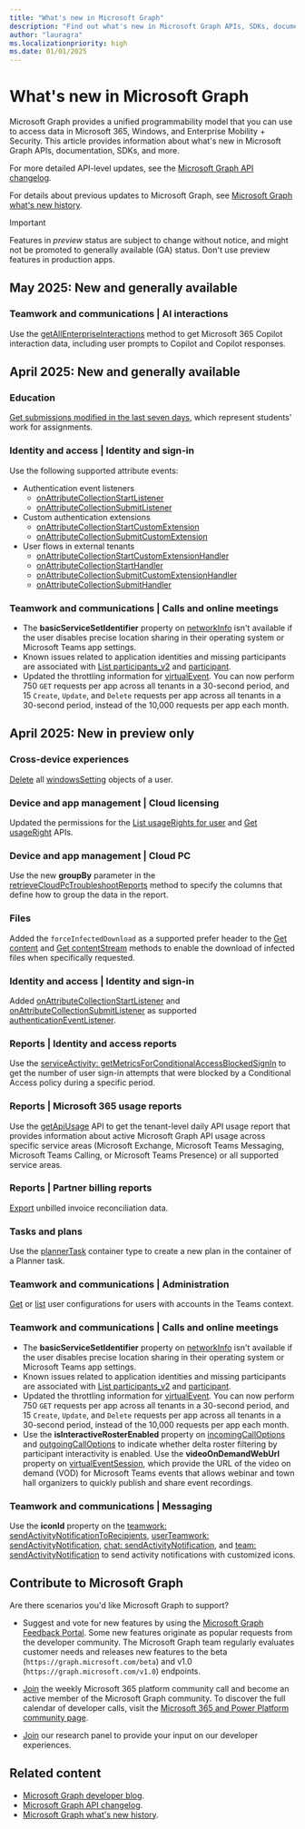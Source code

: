 ```yaml
---
title: "What's new in Microsoft Graph"
description: "Find out what's new in Microsoft Graph APIs, SDKs, documentation, and other resources."
author: "lauragra"
ms.localizationpriority: high
ms.date: 01/01/2025
---
```


# What's new in Microsoft Graph

Microsoft Graph provides a unified programmability model that you can use to access data in Microsoft 365, Windows, and Enterprise Mobility + Security. This article provides information about what's new in Microsoft Graph APIs, documentation, SDKs, and more.

For more detailed API-level updates, see the [Microsoft Graph API changelog](https://developer.microsoft.com/graph/changelog/).

For details about previous updates to Microsoft Graph, see [Microsoft Graph what's new history](whats-new-earlier.md).

> [!IMPORTANT]
> Features in _preview_ status are subject to change without notice, and might not be promoted to generally available (GA) status. Don't use preview features in production apps.

## May 2025: New and generally available

### Teamwork and communications | AI interactions

Use the [getAllEnterpriseInteractions](/graph/api/aiinteractionhistory-getallenterpriseinteractions) method to get Microsoft 365 Copilot interaction data, including user prompts to Copilot and Copilot responses. 

## April 2025: New and generally available

### Education

[Get submissions modified in the last seven days](/graph/api/educationclass-getrecentlymodifiedsubmissions), which represent students' work for assignments.

### Identity and access | Identity and sign-in

Use the following supported attribute events:

- Authentication event listeners
  - [onAttributeCollectionStartListener](/graph/api/resources/onattributecollectionstartlistener)
  - [onAttributeCollectionSubmitListener](/graph/api/resources/onattributecollectionsubmitlistener)
- Custom authentication extensions
  - [onAttributeCollectionStartCustomExtension](/graph/api/resources/onattributecollectionstartcustomextension)
  - [onAttributeCollectionSubmitCustomExtension](/graph/api/resources/onattributecollectionsubmitcustomextension)
- User flows in external tenants
  - [onAttributeCollectionStartCustomExtensionHandler](/graph/api/resources/onattributecollectionstartcustomextensionhandler)
  - [onAttributeCollectionStartHandler](/graph/api/resources/onattributecollectionstarthandler)
  - [onAttributeCollectionSubmitCustomExtensionHandler](/graph/api/resources/onattributecollectionsubmitcustomextensionhandler)
  - [onAttributeCollectionSubmitHandler](/graph/api/resources/onattributecollectionsubmithandler)

### Teamwork and communications | Calls and online meetings

- The **basicServiceSetIdentifier** property on [networkInfo](/graph/api/resources/callrecords-networkinfo) isn't available if the user disables precise location sharing in their operating system or Microsoft Teams app settings.
- Known issues related to application identities and missing participants are associated with [List participants_v2](/graph/api/callrecords-callrecord-list-participants_v2) and [participant](/graph/api/resources/callrecords-participant).
- Updated the throttling information for [virtualEvent](/graph/api/resources/virtualevent). You can now perform 750 `GET` requests per app across all tenants in a 30-second period, and 15 `Create`, `Update`, and `Delete` requests per app across all tenants in a 30-second period, instead of the 10,000 requests per app each month.

## April 2025: New in preview only

### Cross-device experiences

[Delete](/graph/api/windowssetting-delete?view=graph-rest-beta&preserve-view=true) all [windowsSetting](/graph/api/resources/windowssetting?view=graph-rest-beta&preserve-view=true) objects of a user.

### Device and app management | Cloud licensing

Updated the permissions for the [List usageRights for user](/graph/api/cloudlicensing-groupcloudlicensing-list-usagerights?view=graph-rest-beta&preserve-view=true) and [Get usageRight](/graph/api/cloudlicensing-usageright-get?view=graph-rest-beta&preserve-view=true) APIs.

### Device and app management | Cloud PC

Use the new **groupBy** parameter in the [retrieveCloudPcTroubleshootReports](/graph/api/cloudpcreports-retrievecloudpctroubleshootreports?view=graph-rest-beta&preserve-view=true) method to specify the columns that define how to group the data in the report.

### Files

Added the `forceInfectedDownload` as a supported prefer header to the [Get content](/graph/api/driveitem-get-content?view=graph-rest-beta&preserve-view=true) and [Get contentStream](/graph/api/driveitem-get-contentstream?view=graph-rest-beta&preserve-view=true) methods to enable the download of infected files when specifically requested.

### Identity and access | Identity and sign-in

Added [onAttributeCollectionStartListener](/graph/api/resources/onattributecollectionstartlistener?view=graph-rest-beta&preserve-view=true) and [onAttributeCollectionSubmitListener](/graph/api/resources/onattributecollectionsubmitlistener?view=graph-rest-beta&preserve-view=true) as supported [authenticationEventListener](/graph/api/resources/authenticationeventlistener?view=graph-rest-beta&preserve-view=true).

### Reports | Identity and access reports

Use the [serviceActivity: getMetricsForConditionalAccessBlockedSignIn](/graph/api/serviceactivity-getmetricsforconditionalaccessblockedsignin?view=graph-rest-beta&preserve-view=true) to get the number of user sign-in attempts that were blocked by a Conditional Access policy during a specific period.

### Reports | Microsoft 365 usage reports

Use the [getApiUsage](/graph/api/reportroot-getapiusage?view=graph-rest-beta&preserve-view=true) API to get the tenant-level daily API usage report that provides information about active Microsoft Graph API usage across specific service areas (Microsoft Exchange, Microsoft Teams Messaging, Microsoft Teams Calling, or Microsoft Teams Presence) or all supported service areas.

### Reports | Partner billing reports

[Export](/graph/api/partners-billing-unbilledreconciliation-export?view=graph-rest-beta&preserve-view=true) unbilled invoice reconciliation data.

### Tasks and plans

Use the [plannerTask](/graph/api/resources/planner-overview?view=graph-rest-beta&preserve-view=true#container-type-planner-task) container type to create a new plan in the container of a Planner task.

### Teamwork and communications | Administration

[Get](/graph/api/teamsadministration-teamsuserconfiguration-get?view=graph-rest-beta&preserve-view=true) or [list](/graph/api/teamsadministration-teamsadminroot-list-userconfigurations?view=graph-rest-beta&preserve-view=true) user configurations for users with accounts in the Teams context.

### Teamwork and communications | Calls and online meetings

- The **basicServiceSetIdentifier** property on [networkInfo](/graph/api/resources/callrecords-networkinfo?view=graph-rest-beta&preserve-view=true) isn't available if the user disables precise location sharing in their operating system or Microsoft Teams app settings.
- Known issues related to application identities and missing participants are associated with [List participants_v2](/graph/api/callrecords-callrecord-list-participants_v2?view=graph-rest-beta&preserve-view=true) and [participant](/graph/api/resources/callrecords-participant?view=graph-rest-beta&preserve-view=true).
- Updated the throttling information for [virtualEvent](/graph/api/resources/virtualevent?view=graph-rest-beta&preserve-view=true). You can now perform 750 `GET` requests per app across all tenants in a 30-second period, and 15 `Create`, `Update`, and `Delete` requests per app across all tenants in a 30-second period, instead of the 10,000 requests per app each month.
- Use the **isInteractiveRosterEnabled** property on [incomingCallOptions](/graph/api/resources/incomingcalloptions?view=graph-rest-beta&preserve-view=true) and [outgoingCallOptions](/graph/api/resources/outgoingcalloptions?view=graph-rest-beta&preserve-view=true) to indicate whether delta roster filtering by participant interactivity is enabled.
Use the **videoOnDemandWebUrl** property on [virtualEventSession](/graph/api/resources/virtualeventsession?view=graph-rest-beta&preserve-view=true), which provide the URL of the video on demand (VOD) for Microsoft Teams events that allows webinar and town hall organizers to quickly publish and share event recordings.

### Teamwork and communications | Messaging

Use the **iconId** property on the [teamwork: sendActivityNotificationToRecipients](/graph/api/teamwork-sendactivitynotificationtorecipients?view=graph-rest-beta&preserve-view=true), [userTeamwork: sendActivityNotification](/graph/api/userteamwork-sendactivitynotification?view=graph-rest-beta&preserve-view=true), [chat: sendActivityNotification](/graph/api/chat-sendactivitynotification?view=graph-rest-beta&preserve-view=true), and [team: sendActivityNotification](/graph/api/team-sendactivitynotification?view=graph-rest-beta&preserve-view=true) to send activity notifications with customized icons.

## Contribute to Microsoft Graph

Are there scenarios you'd like Microsoft Graph to support?

- Suggest and vote for new features by using the [Microsoft Graph Feedback Portal](https://aka.ms/graphfeedback). Some new features originate as popular requests from the developer community. The Microsoft Graph team regularly evaluates customer needs and releases new features to the beta (`https://graph.microsoft.com/beta`) and v1.0 (`https://graph.microsoft.com/v1.0`) endpoints.

- [Join](https://aka.ms/m365-dev-call) the weekly Microsoft 365 platform community call and become an active member of the Microsoft Graph community. To discover the full calendar of developer calls, visit the [Microsoft 365 and Power Platform community page](https://aka.ms/community/calls).

- [Join](https://ux.microsoft.com/Panel/M365Devs?utm_source=graphDocs) our research panel to provide your input on our developer experiences.

## Related content
- [Microsoft Graph developer blog](https://devblogs.microsoft.com/microsoft365dev/category/microsoft-graph/).
- [Microsoft Graph API changelog](https://developer.microsoft.com/graph/changelog/).
- [Microsoft Graph what's new history](whats-new-earlier.md).
 
